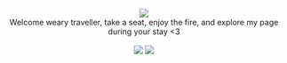 <p align=center>
 <img src="https://media.giphy.com/media/AO5qaphTxRnyw/giphy.gif" /></br>
 Welcome weary traveller, take a seat, enjoy the fire, and explore my page during your stay <3</br></br>
 <img src="https://github-readme-stats.vercel.app/api/top-langs/?username=installation00&theme=radical" />
 <img src="https://github-readme-stats.vercel.app/api?username=installation00&theme=radical)](https://github.com/anuraghazra/github-readme-stats" />
</p>
